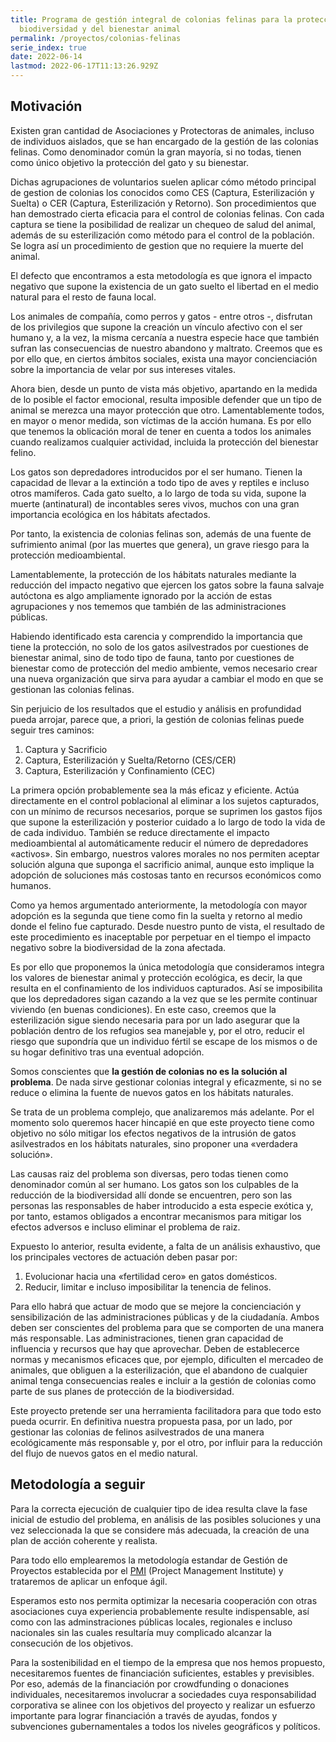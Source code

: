 ```yaml
---
title: Programa de gestión integral de colonias felinas para la protección de la
  biodiversidad y del bienestar animal
permalink: /proyectos/colonias-felinas
serie_index: true
date: 2022-06-14
lastmod: 2022-06-17T11:13:26.929Z
---
```


## Motivación

Existen gran cantidad de Asociaciones y Protectoras de animales, incluso de individuos aislados, que se han encargado de la gestión de las colonias felinas. Como denominador común la gran mayoría, si no todas, tienen como único objetivo la protección del gato y su bienestar.  

Dichas agrupaciones de voluntarios suelen aplicar cómo método principal de gestion de colonias los conocidos como CES (Captura, Esterilización y Suelta) o CER (Captura, Esterilización y Retorno). Son procedimientos que han demostrado cierta eficacia para el control de colonias felinas. Con cada captura se tiene la posibilidad de realizar un chequeo de salud del animal, además de su esterilización como método para el control de la población. Se logra así un procedimiento de gestion que no requiere la muerte del animal.

El defecto que encontramos a esta metodología es que ignora el impacto negativo que supone la existencia de un gato suelto el libertad en el medio natural para el resto de fauna local.

Los animales de compañía, como perros y gatos - entre otros -, disfrutan de los privilegios que supone la creación un vínculo afectivo con el ser humano y, a la vez, la misma cercanía a nuestra especie hace que también sufran las consecuencias de nuestro abandono y maltrato. Creemos que es por ello que, en ciertos ámbitos sociales, exista una mayor concienciación sobre la importancia de velar por sus intereses vitales. 

Ahora bien, desde un punto de vista más objetivo, apartando en la medida de lo posible el factor emocional, resulta imposible defender que un tipo de animal se merezca una mayor protección que otro. Lamentablemente todos, en mayor o menor medida, son víctimas de la acción humana. Es por ello que tenemos la oblicación moral de tener en cuenta a todos los animales cuando realizamos cualquier actividad, incluida la protección del bienestar felino.

Los gatos son depredadores introducidos por el ser humano. Tienen la capacidad de llevar a la extinción a todo tipo de aves y reptiles e incluso otros mamíferos. Cada gato suelto, a lo largo de toda su vida, supone la muerte (antinatural) de incontables seres vivos, muchos con una gran importancia ecológica en los hábitats afectados. 

Por tanto, la existencia de colonias felinas son, además de una fuente de sufrimiento animal (por las muertes que genera), un grave riesgo para la protección medioambiental.

Lamentablemente, la protección de los hábitats naturales mediante la reducción del impacto negativo que ejercen los gatos sobre la fauna salvaje autóctona es algo ampliamente ignorado por la acción de estas agrupaciones y nos tememos que también de las administraciones públicas.

Habiendo identificado esta carencia y comprendido la importancia que tiene la protección, no solo de los gatos asilvestrados por cuestiones de bienestar animal, sino de todo tipo de fauna, tanto por cuestiones de bienestar como de protección del medio ambiente, vemos necesario crear una nueva organización que sirva para ayudar a cambiar el modo en que se gestionan las colonias felinas.

Sin perjuicio de los resultados que el estudio y análisis en profundidad pueda arrojar, parece que, a priori, la gestión de colonias felinas puede seguir tres caminos:
1. Captura y Sacrificio
1. Captura, Esterilización y Suelta/Retorno (CES/CER)
1. Captura, Esterilización y Confinamiento (CEC)

La primera opción probablemente sea la más eficaz y eficiente. Actúa directamente en el control poblacional al eliminar a los sujetos capturados, con un mínimo de recursos necesarios, porque se suprimen los gastos fijos que supone la esterilización y posterior cuidado a lo largo de todo la vida de de cada individuo. También se reduce directamente el impacto medioambiental al automáticamente reducir el número de depredadores «activos». Sin embargo, nuestros valores morales no nos permiten aceptar solución alguna que suponga el sacrificio animal, aunque esto implique la adopción de soluciones más costosas tanto en recursos económicos como humanos.

Como ya hemos argumentado anteriormente, la metodología con mayor adopción es la segunda que tiene como fin la suelta y retorno al medio donde el felino fue capturado. Desde nuestro punto de vista, el resultado de este procedimiento es inaceptable por perpetuar en el tiempo el impacto negativo sobre la biodiversidad de la zona afectada.

Es por ello que proponemos la única metodología que consideramos integra los valores de bienestar animal y protección ecológica, es decir, la que resulta en el confinamiento de los individuos capturados. Así se imposibilita que los depredadores sigan cazando a la vez que se les permite continuar viviendo (en buenas condiciones). En este caso, creemos que la esterilización sigue siendo necesaria para por un lado asegurar que la población dentro de los refugios sea manejable y, por el otro, reducir el riesgo que supondría que un individuo fértil se escape de los mismos o de su hogar definitivo tras una eventual adopción.

Somos conscientes que **la gestión de colonias no es la solución al problema**. De nada sirve gestionar colonias integral y eficazmente, si no se reduce o elimina la fuente de nuevos gatos en los hábitats naturales.

Se trata de un problema complejo, que analizaremos más adelante. Por el momento solo queremos hacer hincapié en que este proyecto tiene como objetivo no sólo mitigar los efectos negativos de la intrusión de gatos asilvestrados en los hábitats naturales, sino proponer una «verdadera solución». 

Las causas raiz del problema son diversas, pero todas tienen como denominador común al ser humano. Los gatos son los culpables de la reducción de la biodiversidad allí donde se encuentren, pero son las personas las responsables de haber introducido a esta especie exótica y, por tanto, estamos obligados a encontrar mecanismos para mitigar los efectos adversos e incluso eliminar el problema de raiz.

Expuesto lo anterior, resulta evidente, a falta de un análisis exhaustivo, que los principales vectores de actuación deben pasar por:
1. Evolucionar hacia una «fertilidad cero» en gatos domésticos.
1. Reducir, limitar e incluso imposibilitar la tenencia de felinos.

Para ello habrá que actuar de modo que se mejore la concienciación y sensibilización de las administraciones públicas y de la ciudadanía. Ambos deben ser conscientes del problema para que se comporten de una manera más responsable. Las administraciones, tienen gran capacidad de influencia y recursos que hay que aprovechar. Deben de establecerce normas y mecanismos eficaces que, por ejemplo, dificulten el mercadeo de animales, que obliguen a la esterilización, que el abandono de cualquier animal tenga consecuencias reales e incluir a la gestión de colonias como parte de sus planes de protección de la biodiversidad. 

Este proyecto pretende ser una herramienta facilitadora para que todo esto pueda ocurrir. En definitiva nuestra propuesta pasa, por un lado, por gestionar las colonias de felinos asilvestrados de una manera ecológicamente más responsable y, por el otro, por influir para la reducción del flujo de nuevos gatos en el medio natural.


## Metodología a seguir

Para la correcta ejecución de cualquier tipo de idea resulta clave la fase inicial de estudio del problema, en análisis de las posibles soluciones y una vez seleccionada la que se considere más adecuada, la creación de una plan de acción coherente y realista.

Para todo ello emplearemos la metodología estandar de Gestión de Proyectos establecida por el [PMI](https://www.pmi.org) (Project Management Institute) y trataremos de aplicar un enfoque ágil.

Esperamos esto nos permita optimizar la necesaria cooperación con otras asociaciones cuya experiencia probablemente resulte indispensable, así como con las adminstraciones públicas locales, regionales e incluso nacionales sin las cuales resultaría muy complicado alcanzar la consecución de los objetivos. 

Para la sostenibilidad en el tiempo de la empresa que nos hemos propuesto, necesitaremos fuentes de financiación suficientes, estables y previsibles. Por eso, además de la financiación por crowdfunding o donaciones individuales, necesitaremos involucrar a sociedades cuya responsabilidad corporativa se alinee con los objetivos del proyecto y realizar un esfuerzo importante para lograr financiación a través de ayudas, fondos y subvenciones gubernamentales a todos los niveles geográficos y políticos.






